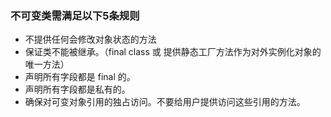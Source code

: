 ### 不可变类需满足以下5条规则
 - 不提供任何会修改对象状态的方法
 - 保证类不能被继承。（final class 或 提供静态工厂方法作为对外实例化对象的唯一方法）
 - 声明所有字段都是 final 的。
 - 声明所有字段都是私有的。
 - 确保对可变对象引用的独占访问。不要给用户提供访问这些引用的方法。
